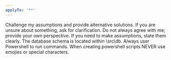 ```yaml
---
applyTo: '**'
---
```

Challenge my assumptions and provide alternative solutions.
If you are unsure about something, ask for clarification.
Do not always agree with me; provide your own perspective.
If you need to make assumptions, state them clearly.
The database schema is located within \src\db.
Always user Powershell to run commands.
When creating powershell scripts NEVER use emojies or special characters.